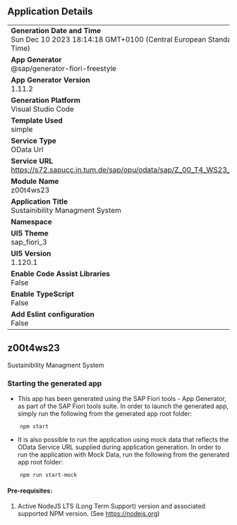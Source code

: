 ## Application Details
|               |
| ------------- |
|**Generation Date and Time**<br>Sun Dec 10 2023 18:14:18 GMT+0100 (Central European Standard Time)|
|**App Generator**<br>@sap/generator-fiori-freestyle|
|**App Generator Version**<br>1.11.2|
|**Generation Platform**<br>Visual Studio Code|
|**Template Used**<br>simple|
|**Service Type**<br>OData Url|
|**Service URL**<br>https://s72.sapucc.in.tum.de/sap/opu/odata/sap/Z_00_T4_WS23_SRV/
|**Module Name**<br>z00t4ws23|
|**Application Title**<br>Sustainibility Managment System|
|**Namespace**<br>|
|**UI5 Theme**<br>sap_fiori_3|
|**UI5 Version**<br>1.120.1|
|**Enable Code Assist Libraries**<br>False|
|**Enable TypeScript**<br>False|
|**Add Eslint configuration**<br>False|

## z00t4ws23

Sustainibility Managment System

### Starting the generated app

-   This app has been generated using the SAP Fiori tools - App Generator, as part of the SAP Fiori tools suite.  In order to launch the generated app, simply run the following from the generated app root folder:

```
    npm start
```

- It is also possible to run the application using mock data that reflects the OData Service URL supplied during application generation.  In order to run the application with Mock Data, run the following from the generated app root folder:

```
    npm run start-mock
```

#### Pre-requisites:

1. Active NodeJS LTS (Long Term Support) version and associated supported NPM version.  (See https://nodejs.org)


